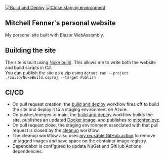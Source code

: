 [![Build and Deploy](https://github.com/mitchfen/mitchfen.xyz/actions/workflows/buildAndDeploy.yml/badge.svg)](https://github.com/mitchfen/mitchfen.xyz/actions/workflows/buildAndDeploy.yml)
[![Close staging environment](https://github.com/mitchfen/mitchfen.xyz/actions/workflows/closeStaging.yml/badge.svg)](https://github.com/mitchfen/mitchfen.xyz/actions/workflows/closeStaging.yml)
## Mitchell Fenner's personal website

My personal site built with Blazor WebAssembly.

## Building the site
The site is built using [Nuke build](https://nuke.build/). This allows me to write both the website and build scripts in C#.  
You can publish the site as a zip using `dotnet run --project ./build/NukeBuild.csproj --target Publish`

## CI/CD
* On pull request creation, the [build and deploy](https://github.com/mitchfen/mitchfen.xyz/actions/workflows/buildAndDeploy.yml) workflow fires off to build the site and deploy it to a staging environment on Azure.
* On pushes/merges to main, the [build and deploy](https://github.com/mitchfen/mitchfen.xyz/actions/workflows/buildAndDeploy.yml) workflow builds the site, publishes an updated [Docker image](https://github.com/mitchfen/mitchfen.xyz/pkgs/container/mitchfen.xyz), and publishes to [mitchfen.xyz](https://mitchfen.xyz).
* On pull request close, the staging environment associated with that pull request is closed by the [cleanup](https://github.com/mitchfen/mitchfen.xyz/actions/workflows/closeStaging.yml) workflow.
* The cleanup workflow also uses [my reusable GitHub action](https://github.com/mitchfen/cleanup-untagged-container-images) to remove untagged images and save space on the container image registry.
* Dependabot is configured to update NuGet and GitHub Actions dependencies.
